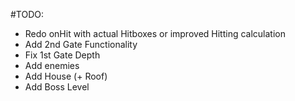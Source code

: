 #TODO:
- Redo onHit with actual Hitboxes or improved Hitting calculation
- Add 2nd Gate Functionality
- Fix 1st Gate Depth
- Add enemies
- Add House (+ Roof)
- Add Boss Level